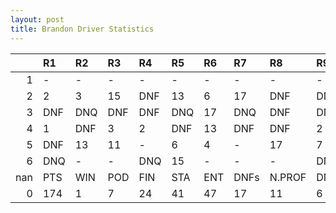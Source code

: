```yaml
---
layout: post 
title: Brandon Driver Statistics
--- 
```


|     | R1   | R2   | R3   | R4   | R5   | R6   | R7   | R8     | R9   | R10   | R11   | R12   | Points   | Pos   |
|----:|:-----|:-----|:-----|:-----|:-----|:-----|:-----|:-------|:-----|:------|:------|:------|:---------|:------|
|   1 | -    | -    | -    | -    | -    | -    | -    | -      | -    | -     | -     | -     | 70.0     | 6.0   |
|   2 | 2    | 3    | 15   | DNF  | 13   | 6    | 17   | DNF    | DNF  | 14    | DNF   | DNF   | 105.0    | 3.0   |
|   3 | DNF  | DNQ  | DNF  | DNF  | DNQ  | 17   | DNQ  | DNF    | DNF  | DNQ   | 17    | -     | 129.0    | 3.0   |
|   4 | 1    | DNF  | 3    | 2    | DNF  | 13   | DNF  | DNF    | 2    | 3     | 11    | 6     | 131.0    | 2.0   |
|   5 | DNF  | 13   | 11   | -    | 6    | 4    | -    | 17     | 7    | DNF   | -     | -     | 60.0     | 8.0   |
|   6 | DNQ  | -    | -    | DNQ  | 15   | -    | -    | -      | DNF  | nan   | nan   | nan   | 103.0    | 1.0   |
| nan | PTS  | WIN  | POD  | FIN  | STA  | ENT  | DNFs | N.PROF | DNQ  | %FIN  | PPR   | BST   | CHA      | RNK   |
|   0 | 174  | 1    | 7    | 24   | 41   | 47   | 17   | 11     | 6    | 58.54 | 3.7   | 1     | 0.0      | 12.0  |